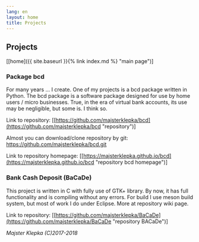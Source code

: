 ```yaml
---
lang: en
layout: home
title: Projects
---
```


## Projects

[[home]({{ site.baseurl }}{% link index.md %} "main page")]

### Package bcd

For many years ... I create. One of my projects is a bcd package written in Python.
The bcd package is a software package designed for use by home users / micro businesses. True, in the era of virtual bank accounts, its use may be negligible, but some is. I think so.

Link to repository: [[https://github.com/majsterklepka/bcd](https://github.com/majsterklepka/bcd "repository")]  

Almost you can download/clone repository by git:  
https://github.com/majsterklepka/bcd.git

Link to repository homepage: [[https://majsterklepka.github.io/bcd](https://majsterklepka.github.io/bcd "repository bcd homepage")]

### Bank Cash Deposit (BaCaDe)

This project is written in C with fully use of GTK+ library. By now, it has full functionality and is compiling without any errors. For build I use meson build system, but most of work I do under Eclipse. More at repository wiki page. 

Link to repository: [[https://github.com/majsterklepka/BaCaDe](https://github.com/majsterklepka/BaCaDe "repository BACaDe")]  


_Majster Klepka (C)2017-2018_



